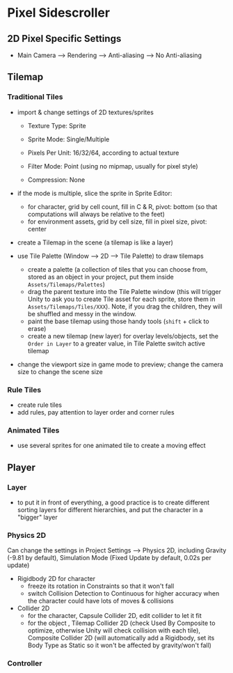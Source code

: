 # Pixel Sidescroller

## 2D Pixel Specific Settings

- Main Camera --> Rendering --> Anti-aliasing --> No Anti-aliasing



## Tilemap

### Traditional Tiles

- import & change settings of 2D textures/sprites

  - Texture Type: Sprite
  - Sprite Mode: Single/Multiple

  - Pixels Per Unit: 16/32/64, according to actual texture

  - Filter Mode: Point (using no mipmap, usually for pixel style)

  - Compression: None

- if the mode is multiple, slice the sprite in Sprite Editor: 

  - for character, grid by cell count, fill in C & R, pivot: bottom (so that computations will always be relative to the feet)
  - for environment assets, grid by cell size, fill in pixel size, pivot: center

- create a Tilemap in the scene (a tilemap is like a layer)

- use Tile Palette (Window --> 2D --> Tile Palette) to draw tilemaps
	- create a palette (a collection of tiles that you can choose from, stored as an object in your project, put them inside `Assets/Tilemaps/Palettes`)
	- drag the parent texture into the Tile Palette window (this will trigger Unity to ask you to create Tile asset for each sprite, store them in `Assets/Tilemaps/Tiles/XXX`). Note, if you drag the children, they will be shuffled and messy in the window.
	- paint the base tilemap using those handy tools (`shift` + click to erase)
	- create a new tilemap (new layer) for overlay levels/objects, set the `Order in Layer` to a greater value, in Tile Palette switch active tilemap

- change the viewport size in game mode to preview; change the camera size to change the scene size



### Rule Tiles

- create rule tiles
- add rules, pay attention to layer order and corner rules



### Animated Tiles

- use several sprites for one animated tile to create a moving effect



## Player

### Layer

- to put it in front of everything, a good practice is to create different sorting layers for different hierarchies, and put the character in a "bigger" layer



### Physics 2D

Can change the settings in Project Settings --> Physics 2D, including Gravity (-9.81 by default), Simulation Mode (Fixed Update by default, 0.02s per update)

- Rigidbody 2D for character
  - freeze its rotation in Constraints so that it won't fall
  - switch Collision Detection to Continuous for higher accuracy when the character could have lots of moves & collisions
- Collider 2D
  - for the character, Capsule Collider 2D, edit collider to let it fit 
  - for the object , Tilemap Collider 2D (check Used By Composite to optimize, otherwise Unity will check collision with each tile), Composite Collider 2D (will automatically add a Rigidbody, set its Body Type as Static so it won't be affected by gravity/won't fall)



### Controller

